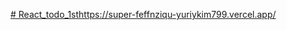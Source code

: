[# React_todo_1st](https://super-feffnziqu-yuriykim799.vercel.app/)https://super-feffnziqu-yuriykim799.vercel.app/
